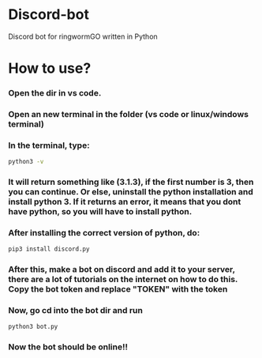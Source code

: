# Discord-bot
Discord bot for ringwormGO written in Python

# How to use?
### Open the dir in vs code.
### Open an new terminal in the folder (vs code or linux/windows terminal)
### In the terminal, type: 
```bash
python3 -v
```
### It will return something like (3.1.3), if the first number is 3, then you can continue. Or else, uninstall the python installation and install python 3. If it returns an error, it means that you dont have python, so you will have to install python.
### After installing the correct version of python, do:
```bash
pip3 install discord.py
```
### After this, make a bot on discord and add it to your server, there are a lot of tutorials on the internet on how to do this. Copy the bot token and replace "TOKEN" with the token
### Now, go cd into the bot dir and run
```bash
python3 bot.py
```
### Now the bot should be online!!
